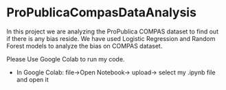 # ProPublicaCompasDataAnalysis
In this project we are analyzing the ProPublica COMPAS dataset to find out if there is any bias reside. We have used Logistic Regression and Random Forest models to analyze the bias on COMPAS dataset.

Please Use Google Colab to run my code.
- In Google Colab: file→Open Notebook→ upload→ select my .ipynb file and open it
